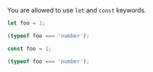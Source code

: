 You are allowed to use `let` and `const` keywords.
```js
let foo = 1;

(typeof foo === 'number');
```

```js
const foo = 1;

(typeof foo === 'number');
```
